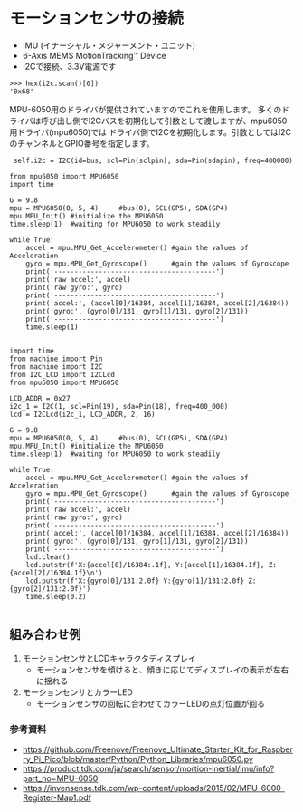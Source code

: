 # モーションセンサの接続

- IMU (イナーシャル・メジャーメント・ユニット)
- 6-Axis MEMS MotionTracking™ Device
- I2Cで接続、3.3V電源です


```
>>> hex(i2c.scan()[0])
'0x68'
```

MPU-6050用のドライバが提供されていますのでこれを使用します。
多くのドライバは呼び出し側でI2Cバスを初期化して引数として渡しますが、mpu6050用ドライバ(mpu6050)では
ドライバ側でI2Cを初期化します。引数としてはI2CのチャンネルとGPIO番号を指定します。

```
 self.i2c = I2C(id=bus, scl=Pin(sclpin), sda=Pin(sdapin), freq=400000)
```
```
from mpu6050 import MPU6050
import time

G = 9.8
mpu = MPU6050(0, 5, 4)     #bus(0), SCL(GP5), SDA(GP4)
mpu.MPU_Init() #initialize the MPU6050
time.sleep(1)  #waiting for MPU6050 to work steadily

while True:
    accel = mpu.MPU_Get_Accelerometer() #gain the values of Acceleration
    gyro = mpu.MPU_Get_Gyroscope()      #gain the values of Gyroscope
    print('----------------------------------------')
    print('raw accel:', accel)
    print('raw gyro:', gyro)
    print('----------------------------------------')
    print('accel:', (accel[0]/16384, accel[1]/16384, accel[2]/16384))
    print('gyro:', (gyro[0]/131, gyro[1]/131, gyro[2]/131))
    print('----------------------------------------')
    time.sleep(1)


```

```
import time
from machine import Pin
from machine import I2C
from I2C_LCD import I2CLcd
from mpu6050 import MPU6050

LCD_ADDR = 0x27
i2c_1 = I2C(1, scl=Pin(19), sda=Pin(18), freq=400_000)
lcd = I2CLcd(i2c_1, LCD_ADDR, 2, 16)

G = 9.8
mpu = MPU6050(0, 5, 4)     #bus(0), SCL(GP5), SDA(GP4)
mpu.MPU_Init() #initialize the MPU6050
time.sleep(1)  #waiting for MPU6050 to work steadily

while True:
    accel = mpu.MPU_Get_Accelerometer() #gain the values of Acceleration
    gyro = mpu.MPU_Get_Gyroscope()      #gain the values of Gyroscope
    print('----------------------------------------')
    print('raw accel:', accel)
    print('raw gyro:', gyro)
    print('----------------------------------------')
    print('accel:', (accel[0]/16384, accel[1]/16384, accel[2]/16384))
    print('gyro:', (gyro[0]/131, gyro[1]/131, gyro[2]/131))
    print('----------------------------------------')
    lcd.clear()
    lcd.putstr(f'X:{accel[0]/16384:.1f}, Y:{accel[1]/16384.1f}, Z:{accel[2]/16384.1f}\n')
    lcd.putstr(f'X:{gyro[0]/131:2.0f} Y:{gyro[1]/131:2.0f} Z:{gyro[2]/131:2.0f}')
    time.sleep(0.2)


```
## 組み合わせ例
1. モーションセンサとLCDキャラクタディスプレイ
   - モーションセンサを傾けると、傾きに応じてディスプレイの表示が左右に揺れる
2. モーションセンサとカラーLED
   - モーションセンサの回転に合わせてカラーLEDの点灯位置が回る
     

### 参考資料
- https://github.com/Freenove/Freenove_Ultimate_Starter_Kit_for_Raspberry_Pi_Pico/blob/master/Python/Python_Libraries/mpu6050.py
- https://product.tdk.com/ja/search/sensor/mortion-inertial/imu/info?part_no=MPU-6050
- https://invensense.tdk.com/wp-content/uploads/2015/02/MPU-6000-Register-Map1.pdf

